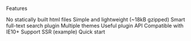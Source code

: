 Features

No statically built html files
Simple and lightweight (~18kB gzipped)
Smart full-text search plugin
Multiple themes
Useful plugin API
Compatible with IE10+
Support SSR (example)
Quick start
